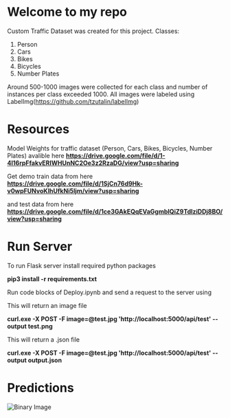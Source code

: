 # Welcome to my repo

Custom Traffic Dataset was created for this project.
Classes:
1. Person
2. Cars
3. Bikes
4. Bicycles
5. Number Plates

Around 500-1000 images were collected for each class and number of instances per class exceeded 1000. All images were labeled using LabelImg(https://github.com/tzutalin/labelImg)

# Resources
Model Weights for traffic dataset (Person, Cars, Bikes, Bicycles, Number Plates) avalible here 
<strong>https://drive.google.com/file/d/1-4l16rpFfakvERIWHUnNC2Oe3z2RzaDG/view?usp=sharing</strong>

Get demo train data from here
<strong>https://drive.google.com/file/d/1SjCn76d9Hk-v0wpFUNvoKIhUfkNi5Ijm/view?usp=sharing</strong>

and test data from here 
<strong>https://drive.google.com/file/d/1ce3GAkEQqEVaGgmblQiZ9TdlziDDj8BO/view?usp=sharing</strong>


# Run Server
To run Flask server install required python packages

<strong>pip3 install -r requirements.txt</strong>

Run code blocks of Deploy.ipynb and send a request to the server using

This will return an image file

<strong>curl.exe -X POST -F image=@test.jpg 'http://localhost:5000/api/test' --output test.png</strong>

This will return a .json file

<strong>curl.exe -X POST -F image=@test.jpg 'http://localhost:5000/api/test' --output output.json</strong>


# Predictions

![Binary Image](https://github.com/ahsan44411/YOLO-Object-Detection/blob/main/yolo%20prediction.JPG)
